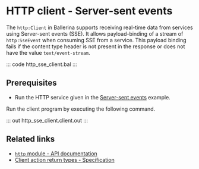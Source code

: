 # HTTP client - Server-sent events

The `http:Client` in Ballerina supports receiving real-time data from services using Server-sent events (SSE). It allows payload-binding of a stream of `http:SseEvent` when consuming SSE from a service. This payload binding fails if the content type header is not present in the response or does not have the value `text/event-stream`.

::: code http_sse_client.bal :::

## Prerequisites
- Run the HTTP service given in the [Server-sent events](/learn/by-example/http-sse-service/) example.

Run the client program by executing the following command.

::: out http_sse_client.client.out :::

## Related links
- [`http` module - API documentation](https://lib.ballerina.io/ballerina/http/latest/)
- [Client action return types - Specification](/spec/http/#243-client-action-return-types)
